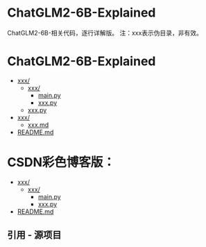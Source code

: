 # ChatGLM2-6B-Explained

ChatGLM2-6B-相关代码，逐行详解版。
注：xxx表示伪目录，非有效。

# ChatGLM2-6B-Explained



* [xxx/](./src)
  * [xxx/](./src/utils)
    * [main.py](./ptuning/main.py)
    * [xxx.py](./src/utils/peft_trainer.py) 
  * [xxx.py](./src/train_sft.py)
* [xxx/](./examples)
  * [xxx.md](./examples/ads_generation.md)
* [README.md](./README.md)


# CSDN彩色博客版：
* [xxx/](./ChatGLM-Efficient-Tuning-Explained/src)
  * [xxx/](./ChatGLM-Efficient-Tuning-Explained/src/utils)
    * [main.py](./ptuning/main.py)
    * [xxx.py](./ChatGLM-Efficient-Tuning-Explained/src/utils/peft_trainer.py)
* [README.md](./ChatGLM-Efficient-Tuning-Explained/README.md)


## 引用 - 源项目
